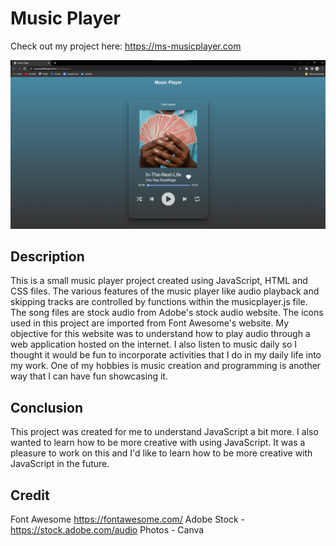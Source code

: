 # Music Player

Check out my project here: https://ms-musicplayer.com

<img src='/assets/Music-Player.png'>

## Description
This is a small music player project created using JavaScript, HTML and CSS files. The various features of the music player like audio playback and skipping tracks are controlled by functions within the musicplayer.js file. The song files are stock audio from Adobe's stock audio website. The icons used in this project are imported from Font Awesome's website. My objective for this website was to understand how to play audio through a web application hosted on the internet. I also listen to music daily so I thought it would be fun to incorporate activities that I do in my daily life into my work. One of my hobbies is music creation and programming is another way that I can have fun showcasing it. 

## Conclusion

This project was created for me to understand JavaScript a bit more.
I also wanted to learn how to be more creative with using JavaScript.
It was a pleasure to work on this and I'd like to learn how to be more creative with JavaScript in the future.

## Credit

Font Awesome https://fontawesome.com/
Adobe Stock - https://stock.adobe.com/audio
Photos - Canva
